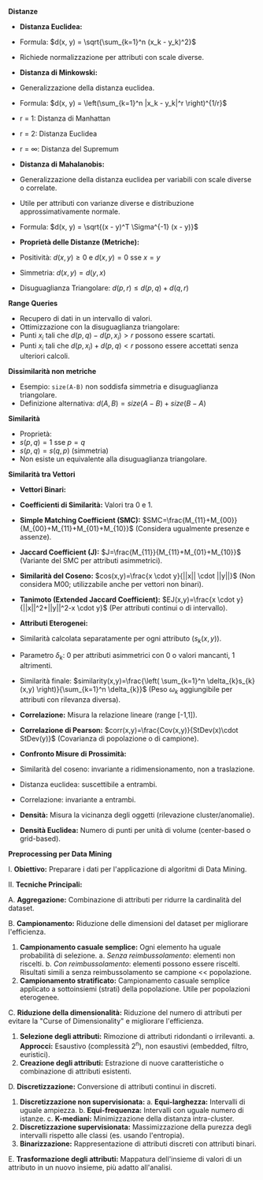 **Distanze**

* **Distanza Euclidea:**
 * Formula: $d(x, y) = \sqrt{\sum_{k=1}^n (x_k - y_k)^2}$
 * Richiede normalizzazione per attributi con scale diverse.

* **Distanza di Minkowski:**
 * Generalizzazione della distanza euclidea.
 * Formula: $d(x, y) = \left(\sum_{k=1}^n |x_k - y_k|^r \right)^{1/r}$
 * r = 1: Distanza di Manhattan
 * r = 2: Distanza Euclidea
 * r = ∞: Distanza del Supremum

* **Distanza di Mahalanobis:**
 * Generalizzazione della distanza euclidea per variabili con scale diverse o correlate.
 * Utile per attributi con varianze diverse e distribuzione approssimativamente normale.
 * Formula: $d(x, y) = \sqrt{(x - y)^T \Sigma^{-1} (x - y)}$

* **Proprietà delle Distanze (Metriche):**
 * Positività: $d(x, y) \ge 0$ e $d(x, y) = 0$ sse $x = y$
 * Simmetria: $d(x, y) = d(y, x)$
 * Disuguaglianza Triangolare: $d(p, r) \le d(p, q) + d(q, r)$

**Range Queries**

* Recupero di dati in un intervallo di valori.
* Ottimizzazione con la disuguaglianza triangolare:
 * Punti $x_i$ tali che $d(p,q)-d(p,x_{i})>r$ possono essere scartati.
 * Punti $x_i$ tali che $d(p,x_{i})+d(p,q)<r$ possono essere accettati senza ulteriori calcoli.

**Dissimilarità non metriche**

* Esempio: `size(A-B)` non soddisfa simmetria e disuguaglianza triangolare.
* Definizione alternativa: $d(A,B)=size(A-B)+size(B-A)$

**Similarità**

* Proprietà:
 * $s(p,q)=1$ sse $p=q$
 * $s(p,q)=s(q,p)$ (simmetria)
* Non esiste un equivalente alla disuguaglianza triangolare.

**Similarità tra Vettori**

* **Vettori Binari:**
 * **Coefficienti di Similarità:** Valori tra 0 e 1.
 * **Simple Matching Coefficient (SMC):** $SMC=\frac{M_{11}+M_{00}}{M_{00}+M_{11}+M_{01}+M_{10}}$ (Considera ugualmente presenze e assenze).
 * **Jaccard Coefficient (J):** $J=\frac{M_{11}}{M_{11}+M_{01}+M_{10}}$ (Variante del SMC per attributi asimmetrici).
 * **Similarità del Coseno:** $cos(x,y)=\frac{x \cdot y}{||x|| \cdot ||y||}$ (Non considera M00; utilizzabile anche per vettori non binari).
 * **Tanimoto (Extended Jaccard Coefficient):** $EJ(x,y)=\frac{x \cdot y}{||x||^2+||y||^2-x \cdot y}$ (Per attributi continui o di intervallo).

* **Attributi Eterogenei:**
 * Similarità calcolata separatamente per ogni attributo ($s_k(x, y)$).
 * Parametro $\delta_k$: 0 per attributi asimmetrici con 0 o valori mancanti, 1 altrimenti.
 * Similarità finale: $similarity(x,y)=\frac{\left( \sum_{k=1}^n \delta_{k}s_{k}(x,y) \right)}{\sum_{k=1}^n \delta_{k}}$ (Peso $\omega_k$ aggiungibile per attributi con rilevanza diversa).

* **Correlazione:** Misura la relazione lineare (range [-1,1]).
 * **Correlazione di Pearson:** $corr(x,y)=\frac{Cov(x,y)}{StDev(x)\cdot StDev(y)}$ (Covarianza di popolazione o di campione).

* **Confronto Misure di Prossimità:**
 * Similarità del coseno: invariante a ridimensionamento, non a traslazione.
 * Distanza euclidea: suscettibile a entrambi.
 * Correlazione: invariante a entrambi.

* **Densità:** Misura la vicinanza degli oggetti (rilevazione cluster/anomalie).
 * **Densità Euclidea:** Numero di punti per unità di volume (center-based o grid-based).

**Preprocessing per Data Mining**

I. **Obiettivo:** Preparare i dati per l'applicazione di algoritmi di Data Mining.

II. **Tecniche Principali:**

 A. **Aggregazione:** Combinazione di attributi per ridurre la cardinalità del dataset.

 B. **Campionamento:** Riduzione delle dimensioni del dataset per migliorare l'efficienza.
 1. **Campionamento casuale semplice:** Ogni elemento ha uguale probabilità di selezione.
 a. _Senza reimbussolamento_: elementi non riscelti.
 b. _Con reimbussolamento_: elementi possono essere riscelti. Risultati simili a senza reimbussolamento se campione << popolazione.
 2. **Campionamento stratificato:** Campionamento casuale semplice applicato a sottoinsiemi (strati) della popolazione. Utile per popolazioni eterogenee.

 C. **Riduzione della dimensionalità:** Riduzione del numero di attributi per evitare la "Curse of Dimensionality" e migliorare l'efficienza.
 1. **Selezione degli attributi:** Rimozione di attributi ridondanti o irrilevanti.
 a. **Approcci:** Esaustivo (complessità 2<sup>n</sup>), non esaustivi (embedded, filtro, euristici).
 2. **Creazione degli attributi:** Estrazione di nuove caratteristiche o combinazione di attributi esistenti.

 D. **Discretizzazione:** Conversione di attributi continui in discreti.
 1. **Discretizzazione non supervisionata:**
 a. **Equi-larghezza:** Intervalli di uguale ampiezza.
 b. **Equi-frequenza:** Intervalli con uguale numero di istanze.
 c. **K-mediani:** Minimizzazione della distanza intra-cluster.
 2. **Discretizzazione supervisionata:** Massimizzazione della purezza degli intervalli rispetto alle classi (es. usando l'entropia).
 3. **Binarizzazione:** Rappresentazione di attributi discreti con attributi binari.

 E. **Trasformazione degli attributi:** Mappatura dell'insieme di valori di un attributo in un nuovo insieme, più adatto all'analisi.


